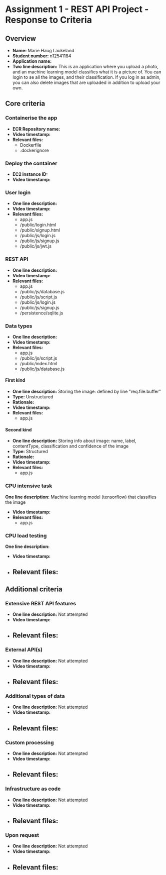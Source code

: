 # Assignment 1 - REST API Project - Response to Criteria

## Overview

- **Name:** Marie Haug Laukeland
- **Student number:** n12541184
- **Application name:**
- **Two line description:**
  This is an application where you upload a photo, and an machine learning model classifies what it is a picture of. You can login to se all the images, and their classification. If you log in as admin, you can also delete images that are uploaded in addition to upload your own.

## Core criteria

### Containerise the app

- **ECR Repository name:**
- **Video timestamp:**
- **Relevant files:**
  - Dockerfile
  - .dockerignore

### Deploy the container

- **EC2 instance ID:**
- **Video timestamp:**

### User login

- **One line description:**
- **Video timestamp:**
- **Relevant files:**
  - app.js
  - /public/login.html
  - /public/signup.html
  - /public/js/login.js
  - /public/js/signup.js
  - /public/js/jwt.js

### REST API

- **One line description:**
- **Video timestamp:**
- **Relevant files:**
  - app.js
  - /public/js/database.js
  - /public/js/script.js
  - /public/js/login.js
  - /public/js/signup.js
  - /persistence/sqlite.js

### Data types

- **One line description:**
- **Video timestamp:**
- **Relevant files:**
  - app.js
  - /public/js/script.js
  - /public/index.html
  - /public/js/database.js

#### First kind

- **One line description:** Storing the image: defined by line "req.file.buffer"
- **Type:** Unstructured
- **Rationale:**
- **Video timestamp:**
- **Relevant files:**
  - app.js

#### Second kind

- **One line description:** Storing info about image: name, label, contentType, classification and confidence of the image
- **Type:** Structured
- **Rationale:**
- **Video timestamp:**
- **Relevant files:**
  - app.js

### CPU intensive task

**One line description:** Machine learning model (tensorflow) that classifies the image

- **Video timestamp:**
- **Relevant files:**
  - app.js

### CPU load testing

**One line description:**

- **Video timestamp:**
- **Relevant files:**
  -

## Additional criteria

### Extensive REST API features

- **One line description:** Not attempted
- **Video timestamp:**
- **Relevant files:**
  -

### External API(s)

- **One line description:** Not attempted
- **Video timestamp:**
- **Relevant files:**
  -

### Additional types of data

- **One line description:** Not attempted
- **Video timestamp:**
- **Relevant files:**
  -

### Custom processing

- **One line description:** Not attempted
- **Video timestamp:**
- **Relevant files:**
  -

### Infrastructure as code

- **One line description:** Not attempted
- **Video timestamp:**
- **Relevant files:**
  -

### Upon request

- **One line description:** Not attempted
- **Video timestamp:**
- **Relevant files:**
  -
